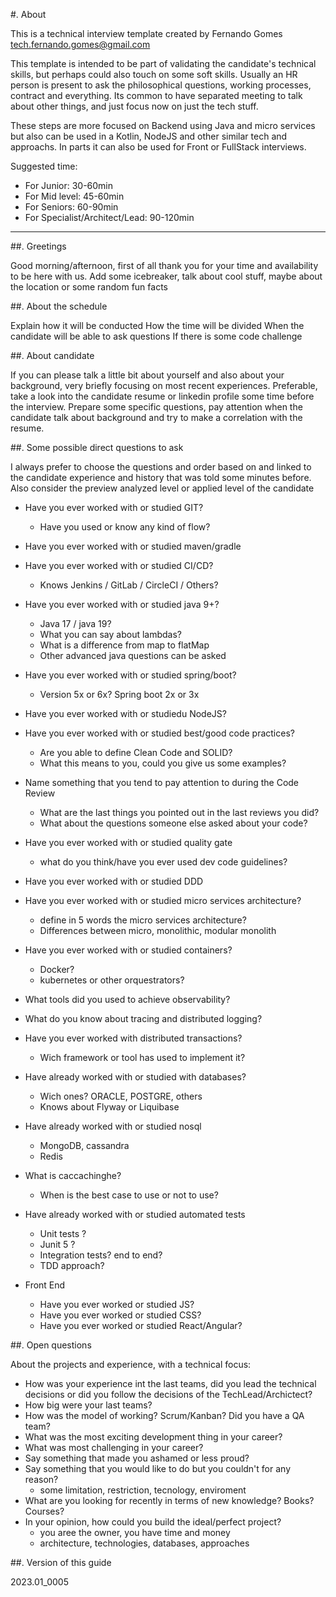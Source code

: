 #. About 

This is a technical interview template created by Fernando Gomes <tech.fernando.gomes@gmail.com>

This template is intended to be part of validating the candidate's technical skills, but perhaps could also touch on some soft skills.
Usually an HR person is present to ask the philosophical questions, working processes, contract and everything.
Its common to have separated meeting to talk about other things, and just focus now on just the tech stuff.

These steps are more focused on Backend using Java and micro services but also can be used in a Kotlin, NodeJS and other similar tech and approachs.
In parts it can also be used for Front or FullStack interviews.

Suggested time:
- For Junior: 30-60min
- For Mid level: 45-60min
- For Seniors: 60-90min
- For Specialist/Architect/Lead: 90-120min

---------------------------------------------------------------------------------------

##. Greetings 

Good morning/afternoon, first of all thank you for your time and availability to be here with us.
Add some icebreaker, talk about cool stuff, maybe about the location or some random fun facts

##. About the schedule

Explain how it will be conducted
How the time will be divided
When the candidate will be able to ask questions
If there is some code challenge

##. About candidate

If you can please talk a little bit about yourself and also about your background, very briefly focusing on most recent experiences.
Preferable, take a look into the candidate resume or linkedin profile some time before the interview. 
Prepare some specific questions, pay attention when the candidate talk about background and try to make a correlation with the resume. 

##. Some possible direct questions to ask

I always prefer to choose the questions and order based on and linked to the candidate experience and history that was told some minutes before.
Also consider the preview analyzed level or applied level of the candidate

- Have you ever worked with or studied GIT?
  - Have you used or know any kind of flow?
- Have you ever worked with or studied maven/gradle
- Have you ever worked with or studied CI/CD? 
  - Knows Jenkins / GitLab / CircleCI / Others?

- Have you ever worked with or studied java 9+?
  - Java 17 / java 19?  
  - What you can say about lambdas?
  - What is a difference from map to flatMap
  - Other advanced java questions can be asked

- Have you ever worked with or studied spring/boot? 
  - Version 5x or 6x? Spring boot 2x or 3x

- Have you ever worked with or studiedu NodeJS?

- Have you ever worked with or studied best/good code practices?
  - Are you able to define Clean Code and SOLID? 
  - What this means to you, could you give us some examples?
- Name something that you tend to pay attention to during the Code Review
  - What are the last things you pointed out in the last reviews you did? 
  - What about the questions someone else asked about your code?
- Have you ever worked with or studied quality gate
  - what do you think/have you ever used dev code guidelines?
- Have you ever worked with or studied DDD 

- Have you ever worked with or studied micro services architecture?
  - define in 5 words the micro services architecture?
  - Differences between micro, monolithic, modular monolith
- Have you ever worked with or studied containers?
  - Docker?
  - kubernetes or other orquestrators?
- What tools did you used to achieve observability?
- What do you know about tracing and distributed logging?
- Have you ever worked with distributed transactions?
  - Wich framework or tool has used to implement it?  

- Have already worked with or studied with databases? 
  - Wich ones? ORACLE, POSTGRE, others
  - Knows about Flyway or Liquibase
- Have already worked with or studied nosql
  - MongoDB, cassandra 
  - Redis
- What is caccachinghe?
  - When is the best case to use or not to use?

- Have already worked with or studied automated tests
  - Unit tests  ? 
  - Junit 5 ?
  - Integration tests? end to end?
  - TDD approach? 

- Front End
  - Have you ever worked or studied JS?
  - Have you ever worked or studied CSS?
  - Have you ever worked or studied React/Angular?

##. Open questions 

About the projects and experience, with a technical focus:
- How was your experience int the last teams, did you lead the technical decisions or did you follow the decisions of the TechLead/Archictect?
- How big were your last teams?
- How was the model of working? Scrum/Kanban? Did you have a QA team?
- What was the most exciting development thing in your career?
- What was most challenging in your career?
- Say something that made you ashamed or less proud?
- Say something that you would like to do but you couldn't for any reason?
  - some limitation, restriction, tecnology, enviroment
- What are you looking for recently in terms of new knowledge? Books? Courses?  
- In your opinion, how could you build the ideal/perfect project?
  - you aree the owner, you have time and money  
  - architecture, technologies, databases, approaches 

##. Version of this guide

2023.01_0005
